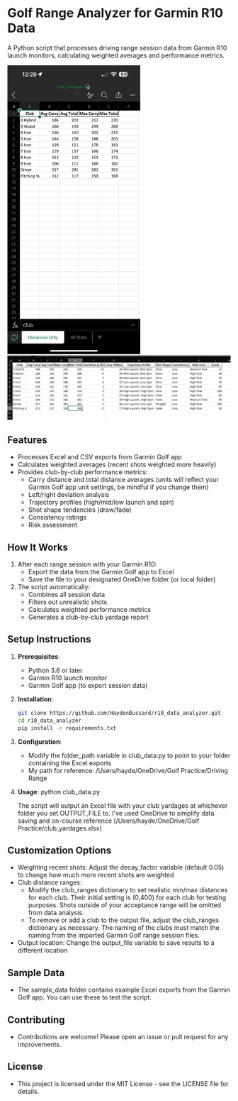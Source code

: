 # Golf Range Analyzer for Garmin R10 Data

A Python script that processes driving range session data from Garmin R10 launch monitors, calculating weighted averages and performance metrics.

<img src="images/example_output_phone.PNG" alt="Range Data Analyzer Example" width="300">
<img src="images/example_all_data.png" alt="Full Analysis Example">

## Features

- Processes Excel and CSV exports from Garmin Golf app
- Calculates weighted averages (recent shots weighted more heavily)
- Provides club-by-club performance metrics:
  - Carry distance and total distance averages (units will reflect your Garmin Golf app unit settings, be mindful if you change them)
  - Left/right deviation analysis
  - Trajectory profiles (high/mid/low launch and spin)
  - Shot shape tendencies (draw/fade)
  - Consistency ratings
  - Risk assessment

## How It Works

1. After each range session with your Garmin R10:
   - Export the data from the Garmin Golf app to Excel
   - Save the file to your designated OneDrive folder (or local folder)
2. The script automatically:
   - Combines all session data
   - Filters out unrealistic shots
   - Calculates weighted performance metrics
   - Generates a club-by-club yardage report

## Setup Instructions

1. **Prerequisites**:
   - Python 3.6 or later
   - Garmin R10 launch monitor
   - Garmin Golf app (to export session data)

2. **Installation**:
   ```bash
   git clone https://github.com/HaydenBussard/r10_data_analyzer.git
   cd r10_data_analyzer
   pip install -r requirements.txt

3. **Configuration**:
   - Modify the folder_path variable in club_data.py to point to your folder containing the Excel exports
   - My path for reference: /Users/hayde/OneDrive/Golf Practice/Driving Range

4. **Usage**:
   python club_data.py

   The script will output an Excel file with your club yardages at whichever folder you set OUTPUT_FILE to. I've used OneDrive to simplify data saving and on-course reference (/Users/hayde/OneDrive/Golf Practice/club_yardages.xlsx)

## Customization Options

   - Weighting recent shots: Adjust the decay_factor variable (default 0.05) to change how much more recent shots are weighted
   - Club distance ranges:
      - Modify the club_ranges dictionary to set realistic min/max distances for each club. Their initial setting is (0,400) for each club for testing purposes. Shots outside of your acceptance range will be omitted from data analysis.
      - To remove or add a club to the output file, adjust the club_ranges dictionary as necessary. The naming of the clubs must match the naming from the imported Garmin Golf range session files.
   - Output location: Change the output_file variable to save results to a different location

## Sample Data

   - The sample_data folder contains example Excel exports from the Garmin Golf app. You can use these to test the script.

## Contributing

   - Contributions are welcome! Please open an issue or pull request for any improvements.

## License

   - This project is licensed under the MIT License - see the LICENSE file for details.
